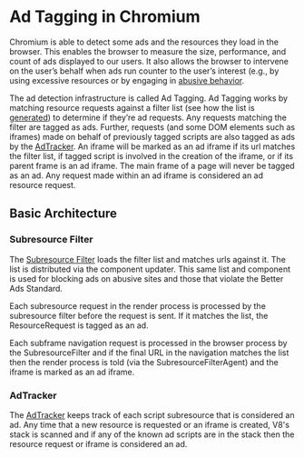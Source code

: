 # Ad Tagging in Chromium

Chromium is able to detect some ads and the resources they load in the
browser. This enables the browser to measure the size, performance, and count of
ads displayed to our users. It also allows the browser to intervene on the
user’s behalf when ads run counter to the user’s interest (e.g., by using
excessive resources or by engaging in [abusive
behavior](https://support.google.com/webtools/answer/7347327).

The ad detection infrastructure is called Ad Tagging. Ad Tagging works by
matching resource requests against a filter list (see how the list is
[generated](https://chromium.googlesource.com/chromium/src.git/+/master/components/subresource_filter/FILTER_LIST_GENERATION.md))
to determine if they’re ad requests. Any requests matching the filter are tagged
as ads. Further, requests (and some DOM elements such as iframes) made on behalf
of previously tagged scripts are also tagged as ads by the
[AdTracker](https://cs.chromium.org/chromium/src/third_party/blink/renderer/core/frame/ad_tracker.h). An
iframe will be marked as an ad iframe if its url matches the filter list, if
tagged script is involved in the creation of the iframe, or if its parent frame
is an ad iframe. The main frame of a page will never be tagged as an ad. Any
request made within an ad iframe is considered an ad resource request.

## Basic Architecture

### Subresource Filter
The [Subresource
Filter](https://chromium.googlesource.com/chromium/src.git/+/master/components/subresource_filter/README.md)
loads the filter list and matches urls against it. The list is distributed via
the component updater. This same list and component is used for blocking ads on
abusive sites and those that violate the Better Ads Standard.

Each subresource request in the render process is processed by the subresource
filter before the request is sent. If it matches the list, the ResourceRequest
is tagged as an ad.

Each subframe navigation request is processed in the browser process by the
SubresourceFilter and if the final URL in the navigation matches the list then
the render process is told (via the SubresourceFilterAgent) and the iframe is
marked as an ad iframe.

### AdTracker
The
[AdTracker](https://cs.chromium.org/chromium/src/third_party/blink/renderer/core/frame/ad_tracker.h)
keeps track of each script subresource that is considered an ad. Any time that a
new resource is requested or an iframe is created, V8's stack is scanned and if
any of the known ad scripts are in the stack then the resource request or iframe
is considered an ad.

